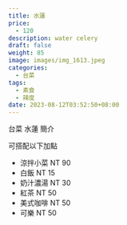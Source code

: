 ```yaml
---
title: 水蓮
price:
  - 120
description: water celery
draft: false
weight: 85
image: images/img_1613.jpeg
categories:
  - 台菜
tags:
  - 素食
  - 辣度
date: 2023-08-12T03:52:50+08:00
---
```


台菜 水蓮 簡介

可搭配以下加點

- 涼拌小菜  NT 90
- 白飯 NT 15
- 奶汁濃湯 NT 30
- 紅茶  NT 50
- 美式咖啡 NT 50
- 可樂 NT 50

